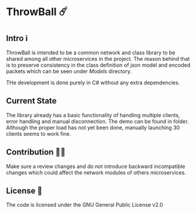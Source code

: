 # ThrowBall ☄️

## Intro ℹ️

ThrowBall is intended to be a common network and class library to be shared among all other microservices in the project. 
The reason behind that is to preserve consistency in the class definition of json model and encoded packets which can be seen under *Models* directory.

THe development is done purely in C# without any extra dependencies.

## Current State
The library already has a basic functionality of handling multiple clients, error handling and manual disconnection.
The demo can be found in folder. Although the proper load has not yet been done, manually launching 30 clients seems to work fine.

## Contribution 🧟‍♂️
Make sure a review changes and do not introduce backward incompatible changes which could affect the network modules of others microservices.

## License 📑
The code is licensed under the GNU General Public License v2.0